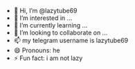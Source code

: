 - 👋 Hi, I’m @lazytube69
- 👀 I’m interested in ...
- 🌱 I’m currently learning ...
- 💞️ I’m looking to collaborate on ...
- 📫 my telegram username is lazytube69
- 😄 Pronouns: he
- ⚡ Fun fact: i am not lazy

<!---
lazytube69/lazytube69 is a ✨ special ✨ repository because its `README.md` (this file) appears on your GitHub profile.
You can click the Preview link to take a look at your changes.
--->
